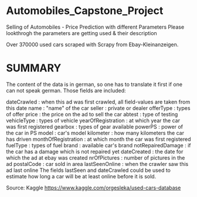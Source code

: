# Automobiles_Capstone_Project
Selling of Automobiles - Price Prediction with different Parameters
Please lookthrogh the parameters are getting used & their description

Over 370000 used cars scraped with Scrapy from Ebay-Kleinanzeigen.

# SUMMARY
The content of the data is in german, so one has to translate it first if one can not speak german. Those fields are included:


dateCrawled : when this ad was first crawled, all field-values are taken from this date
name : "name" of the car
seller : private or dealer
offerType : types of offer
price : the price on the ad to sell the car
abtest : type of testing
vehicleType : types of vehicle
yearOfRegistration : at which year the car was first registered
gearbox : types of gear available
powerPS : power of the car in PS
model : car's model
kilometer : how many kilometers the car has driven
monthOfRegistration : at which month the car was first registered
fuelType : types of fuel
brand : available car's brand
notRepairedDamage : if the car has a damage which is not repaired yet
dateCreated : the date for which the ad at ebay was created
nrOfPictures : number of pictures in the ad
postalCode : car sold in area
lastSeenOnline : when the crawler saw this ad last online
The fields lastSeen and dateCrawled could be used to estimate how long a car will be at least online before it is sold.

Source: Kaggle
https://www.kaggle.com/orgesleka/used-cars-database
